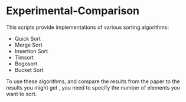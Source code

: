# Experimental-Comparison

This scripts provide implementations of various sorting algorithms:

- Quick Sort
- Merge Sort
- Insertion Sort
- Timsort 
- Bogosort 
- Bucket Sort

To use these algorithms, and compare the results from the paper to the results you might get , you need to specify the number of elements you want to sort. 
